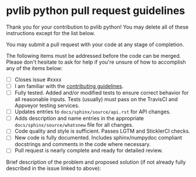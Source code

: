 pvlib python pull request guidelines
====================================

Thank you for your contribution to pvlib python! You may delete all of these instructions except for the list below.

You may submit a pull request with your code at any stage of completion.

The following items must be addressed before the code can be merged. Please don't hesitate to ask for help if you're unsure of how to accomplish any of the items below:

 - [ ] Closes issue #xxxx
 - [ ] I am familiar with the [contributing guidelines](http://pvlib-python.readthedocs.io/en/latest/contributing.html).
 - [ ] Fully tested. Added and/or modified tests to ensure correct behavior for all reasonable inputs. Tests (usually) must pass on the TravisCI and Appveyor testing services.
 - [ ] Updates entries to `docs/sphinx/source/api.rst` for API changes.
 - [ ] Adds description and name entries in the appropriate `docs/sphinx/source/whatsnew` file for all changes.
 - [ ] Code quality and style is sufficient. Passes LGTM and SticklerCI checks.
 - [ ] New code is fully documented. Includes sphinx/numpydoc compliant docstrings and comments in the code where necessary.
 - [ ] Pull request is nearly complete and ready for detailed review.

Brief description of the problem and proposed solution (if not already fully described in the issue linked to above):
